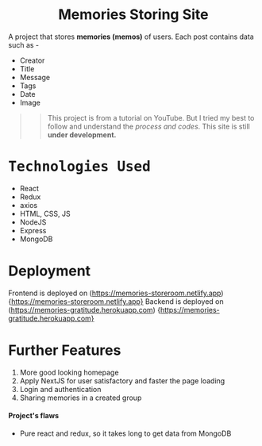 <h1 align="center">
 Memories Storing Site
</h1>

A project that stores **memories (memos)** of users. Each post contains data such as -
- Creator
- Title
- Message
- Tags
- Date
- Image

>> This project is from a tutorial on YouTube. But I tried my best to follow and understand the *process and codes*. This site is still **under development.**

# <samp> Technologies Used </samp>

* React
* Redux
* axios
* HTML, CSS, JS
* NodeJS
* Express
* MongoDB

# Deployment

Frontend is deployed on (https://memories-storeroom.netlify.app) {https://memories-storeroom.netlify.app}
Backend is deployed on (https://memories-gratitude.herokuapp.com) {https://memories-gratitude.herokuapp.com}

# Further Features

1. More good looking homepage
2. Apply NextJS for user satisfactory and faster the page loading
3. Login and authentication
4. Sharing memories in a created group

#### Project's flaws

* Pure react and redux, so it takes long to get data from MongoDB